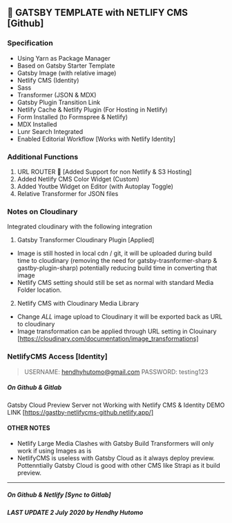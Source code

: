 ## 🚀 GATSBY TEMPLATE with NETLIFY CMS [Github]

### Specification

- Using Yarn as Package Manager
- Based on Gatsby Starter Template
- Gatsby Image (with relative image)
- Netlify CMS (Identity)
- Sass
- Transformer (JSON & MDX)
- Gatsby Plugin Transition Link
- Netlify Cache & Netlify Plugin (For Hosting in Netlify)
- Form Installed (to Formspree & Netlify)
- MDX Installed
- Lunr Search Integrated
- Enabled Editorial Workflow [Works with Netlify Identity]

### Additional Functions

1. URL ROUTER :link: [Added Support for non Netlify & S3 Hosting]
2. Added Netlify CMS Color Widget (Custom)
3. Added Youtbe Widget on Editor (with Autoplay Toggle)
4. Relative Transformer for JSON files

### Notes on Cloudinary

Integrated cloudinary with the following integration

1. Gatsby Transformer Cloudinary Plugin [Applied]
- Image is still hosted in local cdn / git, it will be uploaded during build time to cloudinary (removing the need for gatsby-trasnformer-sharp & gastby-plugin-sharp) potentially reducing build time in converting that image
- Netlify CMS setting should still be set as normal with standard Media Folder location.

2. Netlify CMS with Cloudinary Media Library
- Change *ALL* image upload to Cloudinary it will be exported back as URL to cloudinary
- Image transformation can be applied through URL setting in Clouinary [https://cloudinary.com/documentation/image_transformations]

### NetlifyCMS Access [Identity]

> USERNAME: hendhyhutomo@gmail.com
> PASSWORD: testing123

##### On Github & Gitlab

Gatsby Cloud Preview Server not Working with Netlify CMS & Identity
DEMO LINK [https://gastby-netlifycms-github.netlify.app/]

#### OTHER NOTES

- Netlify Large Media Clashes with Gatsby Build Transformers will only work if using Images as is
- NetlifyCMS is useless with Gatsby Cloud as it always deploy preview. Pottenntially Gatsby Cloud is good with other CMS like Strapi as it build preview.

---

##### On Github & Netlify [Sync to Gitlab]
##### LAST UPDATE 2 July 2020 by Hendhy Hutomo
